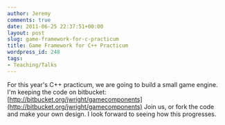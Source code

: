 ```yaml
---
author: Jeremy
comments: true
date: 2011-06-25 22:37:51+00:00
layout: post
slug: game-framework-for-c-practicum
title: Game Framework for C++ Practicum
wordpress_id: 248
tags:
- Teaching/Talks
---
```


For this year's C++ practicum, we are going to build a small game engine.  I'm keeping the code on bitbucket: [http://bitbucket.org/jwright/gamecomponents](http://bitbucket.org/jwright/gamecomponents) Join us, or fork the code and make your own design. I look forward to seeing how this progresses.






